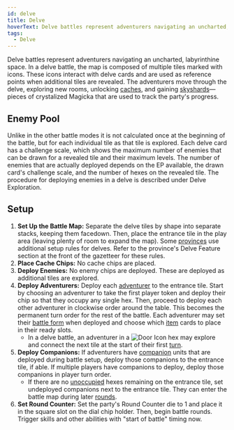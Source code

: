 ```yaml
---
id: delve
title: Delve
hoverText: Delve battles represent adventurers navigating an uncharted, labyrinthine space.
tags:
  - Delve
---
```


Delve battles represent adventurers navigating an uncharted, labyrinthine space. In a delve battle, the map is composed of multiple tiles marked with icons. These icons interact with delve cards and are used as reference points when additional tiles are revealed. The adventurers move through the delve, exploring new rooms, unlocking [caches](/docs/glossary/cache), and gaining [skyshards](/docs/battles/types/delve/skyshard)—pieces of crystalized Magicka that are used to track the party's progress.

## Enemy Pool

Unlike in the other battle modes it is not calculated once at the beginning of the battle, but for each individual tile as that tile is explored. Each delve card has a challenge scale, which shows the maximum number of enemies that can be drawn for a revealed tile and their maximum levels. The number of enemies that are actually deployed depends on the EP available, the drawn card's challenge scale, and the number of hexes on the revealed tile. The procedure for deploying enemies in a delve is described under Delve Exploration.

## Setup

1. **Set Up the Battle Map:** Separate the delve tiles by shape into separate stacks, keeping them facedown. Then, place the entrance tile in the play area (leaving plenty of room to expand the map). Some [provinces](/docs/campaign/provinces/) use additional setup rules for delves. Refer to the province's Delve Feature section at the front of the gazetteer for these rules.
2. **Place Cache Chips:** No cache chips are placed.
3. **Deploy Enemies:** No enemy chips are deployed. These are deployed as additional tiles are explored.
4. **Deploy Adventurers:** Deploy each [adventurer](/docs/glossary/adventurer) to the entrance tile. Start by choosing an adventurer to take the first player token and deploy their chip so that they occupy any single hex. Then, proceed to deploy each other adventurer in clockwise order around the table. This becomes the permanent turn order for the rest of the battle. Each adventurer may set their [battle form](/docs/battles/battle-forms/) when deployed and choose which [item](/docs/adventurer/items) cards to place in their ready slots.
   - In a delve battle, an adventurer in a <img src="/icons/door.svg" alt="Door Icon" class="icon-svg" /> hex may explore and connect the next tile at the start of their first [turn](/docs/glossary/turn).
5. **Deploy Companions:** If adventurers have [companion](/docs/glossary/companion) units that are deployed during battle setup, deploy those companions to the entrance tile, if able. If multiple players have companions to deploy, deploy those companions in player turn order.
   - If there are no [unoccupied](/docs/glossary/occupied) hexes remaining on the entrance tile, set undeployed companions next to the entrance tile. They can enter the battle map during later [rounds](/docs/battles/battle-round).
6. **Set Round Counter:** Set the party's Round Counter die to 1 and place it in the square slot on the dial chip holder. Then, begin battle rounds. Trigger skills and other abilities with "start of battle" timing now.
